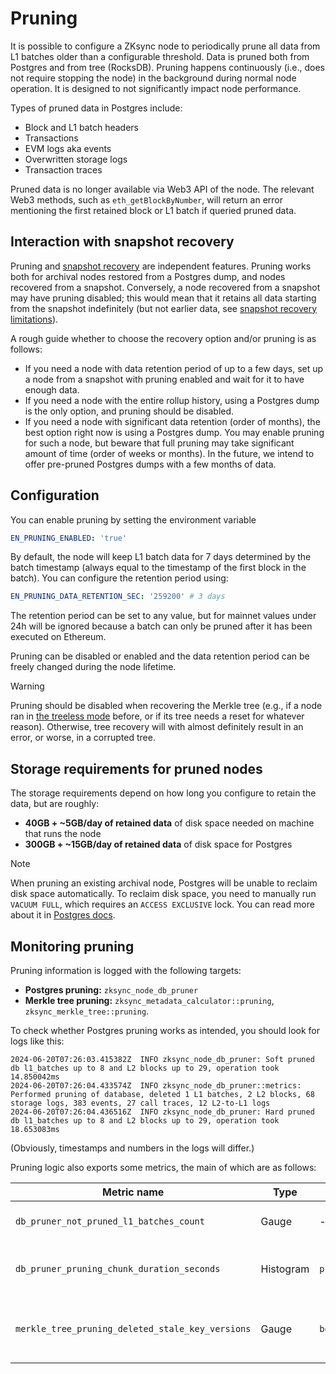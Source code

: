 # Pruning

It is possible to configure a ZKsync node to periodically prune all data from L1 batches older than a configurable
threshold. Data is pruned both from Postgres and from tree (RocksDB). Pruning happens continuously (i.e., does not
require stopping the node) in the background during normal node operation. It is designed to not significantly impact
node performance.

Types of pruned data in Postgres include:

- Block and L1 batch headers
- Transactions
- EVM logs aka events
- Overwritten storage logs
- Transaction traces

Pruned data is no longer available via Web3 API of the node. The relevant Web3 methods, such as `eth_getBlockByNumber`,
will return an error mentioning the first retained block or L1 batch if queried pruned data.

## Interaction with snapshot recovery

Pruning and [snapshot recovery](07_snapshots_recovery.md) are independent features. Pruning works both for archival
nodes restored from a Postgres dump, and nodes recovered from a snapshot. Conversely, a node recovered from a snapshot
may have pruning disabled; this would mean that it retains all data starting from the snapshot indefinitely (but not
earlier data, see [snapshot recovery limitations](07_snapshots_recovery.md#current-limitations)).

A rough guide whether to choose the recovery option and/or pruning is as follows:

- If you need a node with data retention period of up to a few days, set up a node from a snapshot with pruning enabled
  and wait for it to have enough data.
- If you need a node with the entire rollup history, using a Postgres dump is the only option, and pruning should be
  disabled.
- If you need a node with significant data retention (order of months), the best option right now is using a Postgres
  dump. You may enable pruning for such a node, but beware that full pruning may take significant amount of time (order
  of weeks or months). In the future, we intend to offer pre-pruned Postgres dumps with a few months of data.

## Configuration

You can enable pruning by setting the environment variable

```yaml
EN_PRUNING_ENABLED: 'true'
```

By default, the node will keep L1 batch data for 7 days determined by the batch timestamp (always equal to the timestamp
of the first block in the batch). You can configure the retention period using:

```yaml
EN_PRUNING_DATA_RETENTION_SEC: '259200' # 3 days
```

The retention period can be set to any value, but for mainnet values under 24h will be ignored because a batch can only
be pruned after it has been executed on Ethereum.

Pruning can be disabled or enabled and the data retention period can be freely changed during the node lifetime.

> [!WARNING]
>
> Pruning should be disabled when recovering the Merkle tree (e.g., if a node ran in
> [the treeless mode](09_treeless_mode.md) before, or if its tree needs a reset for whatever reason). Otherwise, tree
> recovery will with almost definitely result in an error, or worse, in a corrupted tree.

## Storage requirements for pruned nodes

The storage requirements depend on how long you configure to retain the data, but are roughly:

- **40GB + ~5GB/day of retained data** of disk space needed on machine that runs the node
- **300GB + ~15GB/day of retained data** of disk space for Postgres

> [!NOTE]
>
> When pruning an existing archival node, Postgres will be unable to reclaim disk space automatically. To reclaim disk
> space, you need to manually run `VACUUM FULL`, which requires an `ACCESS EXCLUSIVE` lock. You can read more about it
> in [Postgres docs](https://www.postgresql.org/docs/current/sql-vacuum.html).

## Monitoring pruning

Pruning information is logged with the following targets:

- **Postgres pruning:** `zksync_node_db_pruner`
- **Merkle tree pruning:** `zksync_metadata_calculator::pruning`, `zksync_merkle_tree::pruning`.

To check whether Postgres pruning works as intended, you should look for logs like this:

```text
2024-06-20T07:26:03.415382Z  INFO zksync_node_db_pruner: Soft pruned db l1_batches up to 8 and L2 blocks up to 29, operation took 14.850042ms
2024-06-20T07:26:04.433574Z  INFO zksync_node_db_pruner::metrics: Performed pruning of database, deleted 1 L1 batches, 2 L2 blocks, 68 storage logs, 383 events, 27 call traces, 12 L2-to-L1 logs
2024-06-20T07:26:04.436516Z  INFO zksync_node_db_pruner: Hard pruned db l1_batches up to 8 and L2 blocks up to 29, operation took 18.653083ms
```

(Obviously, timestamps and numbers in the logs will differ.)

Pruning logic also exports some metrics, the main of which are as follows:

| Metric name                                      | Type      | Labels       | Description                                         |
| ------------------------------------------------ | --------- | ------------ | --------------------------------------------------- |
| `db_pruner_not_pruned_l1_batches_count`          | Gauge     | -            | Number of retained L1 batches                       |
| `db_pruner_pruning_chunk_duration_seconds`       | Histogram | `prune_type` | Latency of a single pruning iteration               |
| `merkle_tree_pruning_deleted_stale_key_versions` | Gauge     | `bound`      | Versions (= L1 batches) pruned from the Merkle tree |
